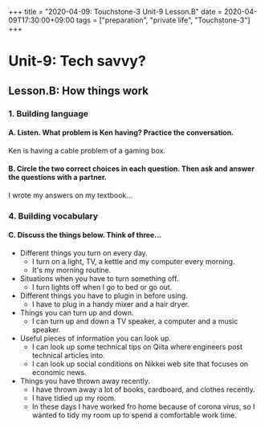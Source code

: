 +++
title =  "2020-04-09: Touchstone-3 Unit-9 Lesson.B"
date = 2020-04-09T17:30:00+09:00
tags = ["preparation", "private life", "Touchstone-3"]
+++

# Unit-9: Tech savvy?
## Lesson.B: How things work

### 1. Building language

#### A. Listen. What problem is Ken having? Practice the conversation.

Ken is having a cable problem of a gaming box.

#### B. Circle the two correct choices in each question. Then ask and answer the questions with a partner.

I wrote my answers on my textbook...

### 4. Building vocabulary

#### C. Discuss the things below. Think of three...

* Different things you turn on every day.
  - I turn on a light, TV, a kettle and my computer every morning.
  - It's my morning routine.
* Situations when you have to turn something off.
  - I turn lights off when I go to bed or go out.
* Different things you have to plugin in before using.
  - I have to plug in a handy mixer and a hair dryer.
* Things you can turn up and down.
  - I can turn up and down a TV speaker, a computer and a music speaker.
* Useful pieces of information you can look up.
  - I can look up some technical tips on Qiita where engineers post technical articles into.
  - I can look up social conditions on Nikkei web site that focuses on economic news.
* Things you have thrown away recently.
  - I have thrown away a lot of books, cardboard, and clothes recently.
  - I have tidied up my room.
  - In these days I have worked fro home because of corona virus,
    so I wanted to tidy my room up to spend a comfortable work time.

